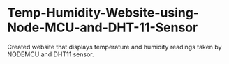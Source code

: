 # Temp-Humidity-Website-using-Node-MCU-and-DHT-11-Sensor
Created website that displays temperature and humidity readings taken by NODEMCU and DHT11 sensor.
